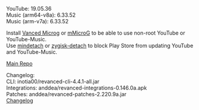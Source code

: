 YouTube: 19.05.36  
Music (arm64-v8a): 6.33.52  
Music (arm-v7a): 6.33.52  

Install [Vanced Microg](https://github.com/inotia00/VancedMicroG/releases) or [mMicroG](https://github.com/inotia00/mMicroG/releases) to be able to use non-root YouTube or YouTube-Music.  
Use [mindetach](https://github.com/j-hc/mindetach-magisk) or [zygisk-detach](https://github.com/j-hc/zygisk-detach) to block Play Store from updating YouTube and YouTube-Music.  

[Main Repo](https://github.com/NoName-exe/revanced-extended)  

Changelog:  
CLI: inotia00/revanced-cli-4.4.1-all.jar  
Integrations: anddea/revanced-integrations-0.146.0a.apk  
Patches: anddea/revanced-patches-2.220.9a.jar  
[Changelog](https://github.com/anddea/revanced-patches/releases/tag/v2.220.9a)  
